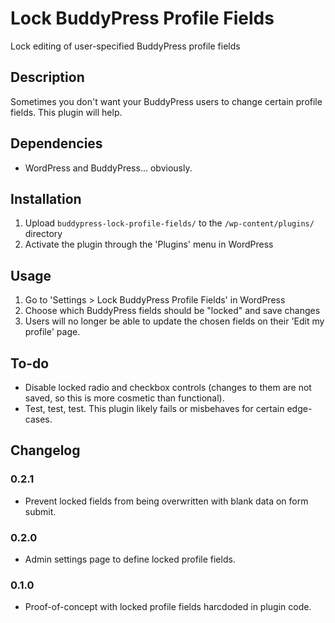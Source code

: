 Lock BuddyPress Profile Fields
==============================

Lock editing of user-specified BuddyPress profile fields


Description
-----------

Sometimes you don't want your BuddyPress users to change certain profile fields. This plugin will help.


Dependencies
------------

* WordPress and BuddyPress... obviously.


Installation
------------

1. Upload `buddypress-lock-profile-fields/` to the `/wp-content/plugins/` directory
2. Activate the plugin through the 'Plugins' menu in WordPress


Usage
-----

1. Go to 'Settings > Lock BuddyPress Profile Fields' in WordPress
2. Choose which BuddyPress fields should be "locked" and save changes
3. Users will no longer be able to update the chosen fields on their 'Edit my profile' page.


To-do
-----

* Disable locked radio and checkbox controls (changes to them are not saved, so this is more cosmetic than functional).
* Test, test, test. This plugin likely fails or misbehaves for certain edge-cases.


Changelog
---------

### 0.2.1 ###
* Prevent locked fields from being overwritten with blank data on form submit.

### 0.2.0 ###
* Admin settings page to define locked profile fields.

### 0.1.0 ###
* Proof-of-concept with locked profile fields harcdoded in plugin code.

